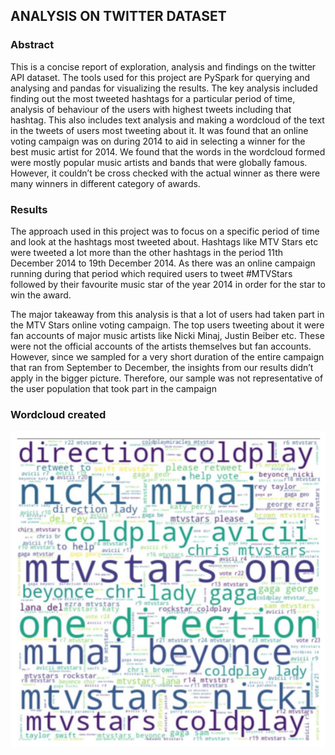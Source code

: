 ## ANALYSIS ON TWITTER DATASET

### Abstract

This is a concise report of exploration, analysis and findings on the twitter API dataset.
The tools used for this project are PySpark for querying and analysing and pandas for
visualizing the results. The key analysis included finding out the most tweeted hashtags for a
particular period of time, analysis of behaviour of the users with highest tweets including that
hashtag. This also includes text analysis and making a wordcloud of the text in the tweets of
users most tweeting about it. It was found that an online voting campaign was on during 2014
to aid in selecting a winner for the best music artist for 2014. We found that the words in the
wordcloud formed were mostly popular music artists and bands that were globally famous.
However, it couldn’t be cross checked with the actual winner as there were many winners in
different category of awards.


### Results

The approach used in this project was to focus on a specific period of time and look at the
hashtags most tweeted about. Hashtags like MTV Stars etc were tweeted a lot more than the other hashtags in the period 11th December 2014 to 19th December 2014.
As there was an online campaign
running during that period which required users to tweet #MTVStars followed by their favourite music star of the year 2014 in order for the star to win the award.


The major takeaway from this analysis is that a lot of users had taken part in the MTV Stars
online voting campaign. The top users tweeting about it were fan accounts of major music
artists like Nicki Minaj, Justin Beiber etc. These were not the official accounts of the artists
themselves but fan accounts. However, since we sampled for a very short duration of the
entire campaign that ran from September to December, the insights from our results didn’t
apply in the bigger picture. Therefore, our sample was not representative of the user
population that took part in the campaign

### Wordcloud created

![wordcloud](wordcloud.PNG)